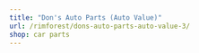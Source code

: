 ```yaml
---
title: "Don's Auto Parts (Auto Value)"
url: /rimforest/dons-auto-parts-auto-value-3/
shop: car parts
---
```

